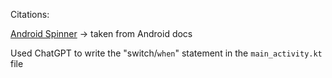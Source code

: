 Citations:

[Android Spinner](https://developer.android.com/develop/ui/views/components/spinner) -> taken from Android docs

Used ChatGPT to write the "switch/`when`" statement in the `main_activity.kt` file
